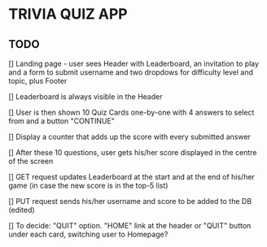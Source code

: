 # TRIVIA QUIZ APP


## TODO

[] Landing page - user sees Header with Leaderboard, an invitation to play and a form to submit username and two dropdows for difficulty level and topic, plus Footer

[] Leaderboard is always visible in the Header

[] User is then shown 10 Quiz Cards one-by-one with 4 answers to select from and a button "CONTINUE"

[] Display a counter that adds up the score with every submitted answer

[] After these 10 questions, user gets his/her score displayed in the centre of the screen

[] GET request updates Leaderboard at the start and at the end of his/her game (in case the new score is in the top-5 list)

[] PUT request sends his/her username and score to be added to the DB
(edited)

[] To decide: "QUIT" option. "HOME" link at the header or "QUIT" button under each card, switching user to Homepage?